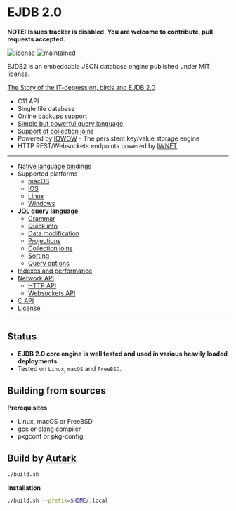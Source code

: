 # EJDB 2.0

**NOTE: Issues tracker is disabled. You are welcome to contribute, pull requests accepted.**

[![license](https://img.shields.io/github/license/Softmotions/ejdb.svg)](https://github.com/Softmotions/ejdb/blob/master/LICENSE)
![maintained](https://img.shields.io/maintenance/yes/2025.svg)

EJDB2 is an embeddable JSON database engine published under MIT license.

[The Story of the IT-depression, birds and EJDB 2.0](https://medium.com/@adamansky/ejdb2-41670e80897c)

* C11 API
* Single file database
* Online backups support
* [Simple but powerful query language](#jql)
* [Support of collection joins](#jql-collection-joins)
* Powered by [IOWOW](http://iowow.softmotions.com) - The persistent key/value storage engine
* HTTP REST/Websockets endpoints powered by [IWNET](https://github.com/Softmotions/iwnet)

---
* [Native language bindings](#native-language-bindings)
* Supported platforms
  * [macOS](#osx)
  * [iOS](https://github.com/Softmotions/EJDB2Swift)
  * [Linux](#linux)
  * [Windows](#windows)
* **[JQL query language](#jql)**
  * [Grammar](#jql-grammar)
  * [Quick into](#jql-quick-introduction)
  * [Data modification](#jql-data-modification)
  * [Projections](#jql-projections)
  * [Collection joins](#jql-collection-joins)
  * [Sorting](#jql-sorting)
  * [Query options](#jql-options)
* [Indexes and performance](#jql-indexes-and-performance-tips)
* [Network API](#http-restwebsocket-api-endpoint)
  * [HTTP API](#http-api)
  * [Websockets API](#websocket-api)
* [C API](#c-api)
* [License](#license)
---

## Status

* **EJDB 2.0 core engine is well tested and used in various heavily loaded deployments**
* Tested on `Linux`, `macOS` and `FreeBSD`.


## Building from sources 

**Prerequisites**

* Linux, macOS or FreeBSD
* gcc or clang compiler
* pkgconf or pkg-config

## Build by [Autark](https://github.com/Softmotions/autark)

```sh
./build.sh
```

**Installation**

```sh
./build.sh --prefix=$HOME/.local
```